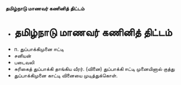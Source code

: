 **தமிழ்நாடு மாணவர் கணினித் திட்டம்**
- # தமிழ்நாடு மாணவர் கணினித் திட்டம்
- n. துப்பாக்கிமுனை ஈட்டி
- சனியன்
- படைவலி
- சுரிகைத் துப்பாக்கி தாங்கிய வீரர். (வினை) துப்பாக்கி ஈட்டி முனையினால் குத்து
- துப்பாக்கிமுனை காட்டி வினையை முடித்துக்கொள்.

